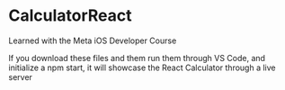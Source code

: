 # CalculatorReact
Learned with the Meta iOS Developer Course 

If you download these files and them run them through VS Code, and initialize a npm start, it will showcase the React Calculator through a live server
